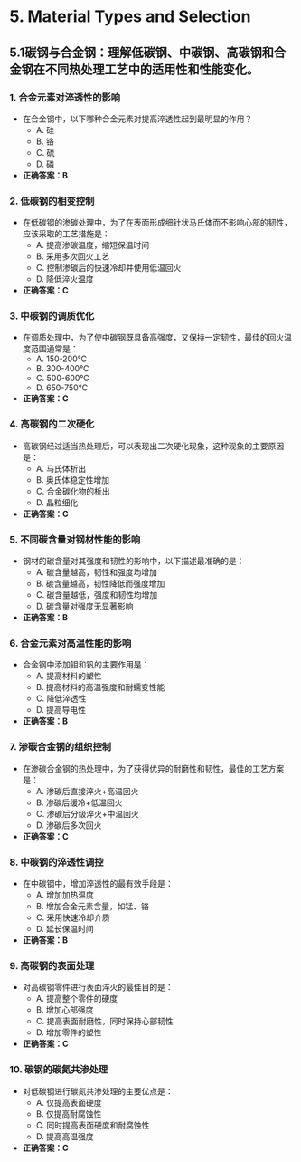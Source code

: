 # 5. **Material Types and Selection**
## 5.1**碳钢与合金钢**：理解低碳钢、中碳钢、高碳钢和合金钢在不同热处理工艺中的适用性和性能变化。
### 1. **合金元素对淬透性的影响**
   - 在合金钢中，以下哪种合金元素对提高淬透性起到最明显的作用？
     - A. 硅
     - B. 铬
     - C. 硫
     - D. 磷
   - **正确答案：B**

### 2. **低碳钢的相变控制**
   - 在低碳钢的渗碳处理中，为了在表面形成细针状马氏体而不影响心部的韧性，应该采取的工艺措施是：
     - A. 提高渗碳温度，缩短保温时间
     - B. 采用多次回火工艺
     - C. 控制渗碳后的快速冷却并使用低温回火
     - D. 降低淬火温度
   - **正确答案：C**

### 3. **中碳钢的调质优化**
   - 在调质处理中，为了使中碳钢既具备高强度，又保持一定韧性，最佳的回火温度范围通常是：
     - A. 150-200°C
     - B. 300-400°C
     - C. 500-600°C
     - D. 650-750°C
   - **正确答案：C**

### 4. **高碳钢的二次硬化**
   - 高碳钢经过适当热处理后，可以表现出二次硬化现象，这种现象的主要原因是：
     - A. 马氏体析出
     - B. 奥氏体稳定性增加
     - C. 合金碳化物的析出
     - D. 晶粒细化
   - **正确答案：C**

### 5. **不同碳含量对钢材性能的影响**
   - 钢材的碳含量对其强度和韧性的影响中，以下描述最准确的是：
     - A. 碳含量越高，韧性和强度均增加
     - B. 碳含量越高，韧性降低而强度增加
     - C. 碳含量越低，强度和韧性均增加
     - D. 碳含量对强度无显著影响
   - **正确答案：B**

### 6. **合金元素对高温性能的影响**
   - 合金钢中添加钼和钒的主要作用是：
     - A. 提高材料的塑性
     - B. 提高材料的高温强度和耐蠕变性能
     - C. 降低淬透性
     - D. 提高导电性
   - **正确答案：B**

### 7. **渗碳合金钢的组织控制**
   - 在渗碳合金钢的热处理中，为了获得优异的耐磨性和韧性，最佳的工艺方案是：
     - A. 渗碳后直接淬火+高温回火
     - B. 渗碳后缓冷+低温回火
     - C. 渗碳后分级淬火+中温回火
     - D. 渗碳后多次回火
   - **正确答案：C**

### 8. **中碳钢的淬透性调控**
   - 在中碳钢中，增加淬透性的最有效手段是：
     - A. 增加加热温度
     - B. 增加合金元素含量，如锰、铬
     - C. 采用快速冷却介质
     - D. 延长保温时间
   - **正确答案：B**

### 9. **高碳钢的表面处理**
   - 对高碳钢零件进行表面淬火的最佳目的是：
     - A. 提高整个零件的硬度
     - B. 增加心部强度
     - C. 提高表面耐磨性，同时保持心部韧性
     - D. 增加零件的塑性
   - **正确答案：C**

### 10. **碳钢的碳氮共渗处理**
   - 对低碳钢进行碳氮共渗处理的主要优点是：
     - A. 仅提高表面硬度
     - B. 仅提高耐腐蚀性
     - C. 同时提高表面硬度和耐腐蚀性
     - D. 提高高温强度
   - **正确答案：C**